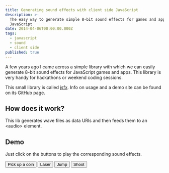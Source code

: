 ```yaml
---
title: Generating sound effects with client side JavaScript
description: >-
  The easy way to generate simple 8-bit sound effects for games and apps in
  JavaScript
date: 2014-04-06T00:00:00.000Z
tags:
  - javascript
  - sound
  - client side
published: true
---
```


A few years ago I came across a simple library with which we can easily generate 8-bit sound effects for JavaScript games and apps. This library is very handy for hackathons or weekend coding sessions.

<!-- readmore -->

This small library is called [jsfx](https://github.com/egonelbre/jsfx). Info on usage and a demo site can be found on its GitHub page.

## How does it work?
This lib generates wave files as data URIs and then feeds them to an &lt;audio&gt; element.

## Demo
Just click on the buttons to play the corresponding sound effects.

<button id="btnPickup">Pick up a coin</button>
<button id="btnLaser">Laser</button>
<button id="btnJump">Jump</button>
<button id="btnShoot">Shoot</button>

<script src="/static/article-assets/jsfx/audio.js"></script>
<script src="/static/article-assets/jsfx/jsfx.js"></script>
<script src="/static/article-assets/jsfx/jsfxlib.js"></script>
<script>
    (function load() {
        if (!window.jsfxlib) {
            return setTimeout(load, 100);
        }

        try {
            function setup(id, params) {
                var wave = jsfxlib.createWave(params);
                document.getElementById(id).addEventListener('click', function() {
                    wave.play();
                });
            }

            setup('btnPickup', ["square",0.0000,0.4000,0.0000,0.0140,0.3900,0.3420,20.0000,1371.0000,2400.0000,0.0000,0.0000,0.0000,0.0100,0.0003,0.0000,0.3380,0.1920,0.0000,0.0000,0.0000,0.0000,0.0000,1.0000,0.0000,0.0000,0.0000,0.0000]);
            setup('btnJump', ["square",0.0000,0.4000,0.0000,0.3680,0.0000,0.1460,20.0000,454.0000,2400.0000,0.3840,0.0000,0.0000,0.0100,0.0003,0.0000,0.0000,0.0000,0.2210,0.0000,0.0000,0.0000,0.0000,1.0000,0.0000,0.0000,0.0000,0.0000]);
            setup('btnShoot', ["saw",0.0000,0.4000,0.0000,0.2040,0.0000,0.3180,20.0000,951.0000,2400.0000,-0.5880,0.0000,0.0000,0.0100,0.0003,0.0000,0.0000,0.0000,0.3440,0.1860,0.0000,0.1540,0.0100,1.0000,0.0000,0.0000,0.0390,0.0000]);
            setup('btnLaser', ["square",0.0000,0.4000,0.0000,0.2100,0.0000,0.1840,20.0000,1180.0000,2400.0000,-0.5180,0.0000,0.0000,0.0100,0.0003,0.0000,0.0000,0.0000,0.4990,-0.2120,0.0000,0.0000,0.0000,1.0000,0.0000,0.0000,0.1340,0.0000]);
        }
        catch(ex) {
            setTimeout(load, 100);
        }
    }());
</script>
